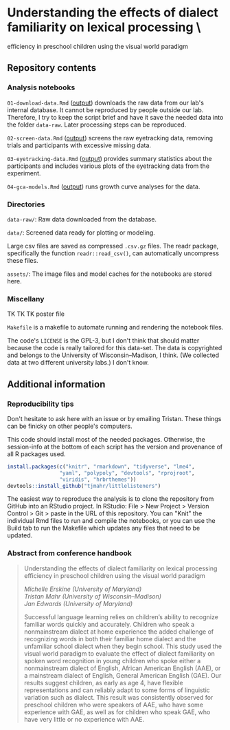# Understanding the effects of dialect familiarity on lexical processing \
efficiency in preschool children using the visual world paradigm

## Repository contents

### Analysis notebooks

`01-download-data.Rmd` ([output](./01-download-data.md)) downloads the raw data
from our lab's internal database. It cannot be reproduced by people outside our
lab. Therefore, I try to keep the script brief and have it save the needed data
into the folder `data-raw`. Later processing steps can be reproduced.

`02-screen-data.Rmd` ([output](./02-screen-data.md)) screens the raw 
eyetracking data, removing trials and participants with excessive missing data.

`03-eyetracking-data.Rmd` ([output](./03-eyetracking-data.md)) provides summary 
statistics about the participants and includes various plots of the eyetracking 
data from the experiment.

`04-gca-models.Rmd` ([output](./04-gca-models.md)) runs growth curve analyses
for the data.

### Directories

`data-raw/`: Raw data downloaded from the database.

`data/`: Screened data ready for plotting or modeling.

Large csv files are saved as compressed `.csv.gz` files. The readr package,
specifically the function `readr::read_csv()`, can automatically uncompress
these files.

`assets/`: The image files and model caches for the notebooks are stored here.

### Miscellany

TK TK TK poster file

`Makefile` is a makefile to automate running and rendering the notebook files.

The code's `LICENSE` is the GPL-3, but I don't think that should matter because 
the code is really tailored for this data-set. The
data is copyrighted and belongs to the University of Wisconsin–Madison, 
I think. (We collected data at two different university labs.) I don't know.


## Additional information

### Reproducibility tips

Don't hesitate to ask here with an issue or by emailing Tristan. These things 
can be finicky on other people's computers.

This code should install most of the needed packages. Otherwise, the 
session-info at the bottom of each script has the version and provenance of 
all R packages used.

```r
install.packages(c("knitr", "rmarkdown", "tidyverse", "lme4", 
                 "yaml", "polypoly", "devtools", "rprojroot",
                 "viridis", "hrbrthemes"))
devtools::install_github("tjmahr/littlelisteners")
```

The easiest way to reproduce the analysis is to clone the repository from GitHub
into an RStudio project. In RStudio: File > New Project \> Version Control > Git
\> paste in the URL of this repository. You can "Knit" the individual Rmd files
to run and compile the notebooks, or you can use the Build tab to run the 
Makefile which updates any files that need to be updated.


### Abstract from conference handbook

> Understanding the effects of dialect familiarity on lexical processing 
> efficiency in preschool children using the visual world paradigm
>
> _Michelle Erskine (University of Maryland)_ \
> _Tristan Mahr (University of Wisconsin–Madison)_ \
> _Jan Edwards (University of Maryland)_
>
> Successful language learning relies on children’s ability to
recognize familiar words quickly and accurately. Children
who speak a nonmainstream dialect at home experience the
added challenge of recognizing words in both their familiar
home dialect and the unfamiliar school dialect when they begin
school. This study used the visual world paradigm to evaluate
the effect of dialect familiarity on spoken word recognition in
young children who spoke either a nonmainstream dialect of
English, African American English (AAE), or a mainstream
dialect of English, General American English (GAE). Our
results suggest children, as early as age 4, have flexible
representations and can reliably adapt to some forms of
linguistic variation such as dialect. This result was consistently
observed for preschool children who were speakers of AAE,
who have some experience with GAE, as well as for children
who speak GAE, who have very little or no experience with
AAE.
